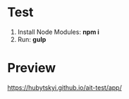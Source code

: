 # Test

1. Install Node Modules: **npm i**
2. Run: **gulp**

# Preview
https://hubytskyi.github.io/ait-test/app/